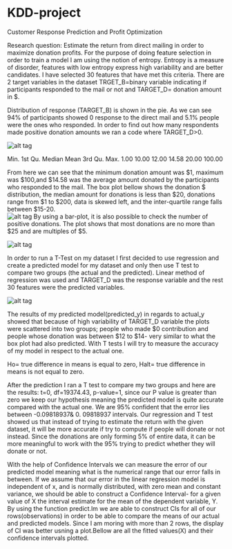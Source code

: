 # KDD-project
Customer Response Prediction and Profit Optimization

Research question: Estimate the return from direct mailing in order to maximize donation profits. For the purpose of doing feature selection in order to train a model I am using the notion of entropy. Entropy is a measure of disorder, features with low entropy express high variability and are better candidates. I have selected 30 features that have met this criteria. There are 2 target variables in the dataset TRGET_B=binary variable indicating if participants responded to the mail or not and TARGET_D= donation amount in $. 

Distribution of response (TARGET_B) is shown in the pie. As we can see 94% of participants showed 0 response to the direct mail and 5.1% people were the ones who responded. In order to find out how many respondents made positive donation amounts we ran a code where TARGET_D>0. 

![alt tag](https://raw.githubusercontent.com/yevam/KDD-project/master/images/Pie.jpeg)

Min. 1st Qu.  Median    Mean 3rd Qu.    Max.
1.00   10.00   12.00   14.58   20.00  100.00

From here we can see that the minimum donation amount was $1, maximum was $100,and $14.58 was the average amount donated by the participants who responded to the mail. The box plot bellow shows the donation $ distribution, the median amount for donations is less than $20, donations range from $1 to $200, data is skewed left, and the inter-quartile range falls between $15-20.    
![alt tag](https://raw.githubusercontent.com/yevam/KDD-project/master/images/Boxplot.jpeg)
By using a bar-plot, it is also possible to check the number of positive donations. The plot shows that most donations are no more than $25 and are multiples of $5. 

![alt tag](https://raw.githubusercontent.com/yevam/KDD-project/master/images/Barplot.jpeg)

In order to run a T-Test on my dataset I first decided to use regression and create a predicted model for my dataset and only then use T test to compare two groups (the actual and the predicted). Linear method of regression was used and TARGET_D was the response variable and the rest 30 features were the predicted variables. 

![alt tag](https://raw.github.com/username/projectname/branch/path/to/img.png)

The results of my predicted model(predicted_y) in regards to actual_y showed that because of high variability of TARGET_D variable the plots were scattered into two groups; people who made $0 contribution and people whose donation was between $12 to $14- very similar to what the box plot had also predicted. With T tests I will try to measure the accuracy of my model in respect to the actual one.

Ho= true difference in means is equal to zero, Halt= true difference in means is not equal to zero. 

After the prediction I ran a T test to compare my two groups and here are the results: t=0, df=19374.43, p-value=1, since our P value is greater than zero we keep our hypothesis meaning the predicted model is quite accurate compared with the actual one. We are 95% confident that the error lies between -0.09818937& 0. 09818937 intervals. Our regression and T test showed us that instead of trying to estimate the return with the given dataset, it will be more accurate if try to compute if people will donate or not instead. Since the donations are only forming 5% of entire data, it can be more meaningful to work with the 95% trying to predict whether they will donate or not. 

With the help of Confidence Intervals we can measure the error of our predicted model meaning what is the numerical range that our error falls in between. If we assume that our error  in the linear regression model is independent of x, and is normally distributed, with zero mean and constant variance, we should be able to construct a Confidence Interval- for a given value of X the interval estimate for the mean of the dependent variable, Y. By using the function predict.lm we are able to construct CIs for all of our rows(observations) in order to be able to compare the means of our actual and predicted models. Since I am moring with more than 2 rows, the display of CI was better usning a plot.Bellow are all the fitted values(X) and their confidence intervals plotted. 

